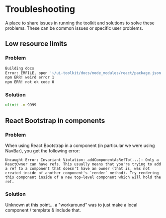 # Troubleshooting
A place to share issues in running the toolkit and solutions to solve these problems. These can be common issues or specific user problems.

## Low resource limits

### Problem

```bash
Building docs
Error: EMFILE, open '~/ui-toolkit/docs/node_modules/react/package.json'
npm ERR! weird error 1
npm ERR! not ok code 0
```

### Solution
```bash
ulimit -n 9999
```

## React Bootstrap in components

### Problem
When using React Bootstrap in a component (in particular we were using NavBar), you get the following error:
```
Uncaught Error: Invariant Violation: addComponentAsRefTo(...): Only a ReactOwner can have refs. This usually means that you're trying to add a ref to a component that doesn't have an owner (that is, was not created inside of another component's `render` method). Try rendering this component inside of a new top-level component which will hold the ref.
```

### Solution
Unknown at this point... a "workaround" was to just make a local component / template & include that.
